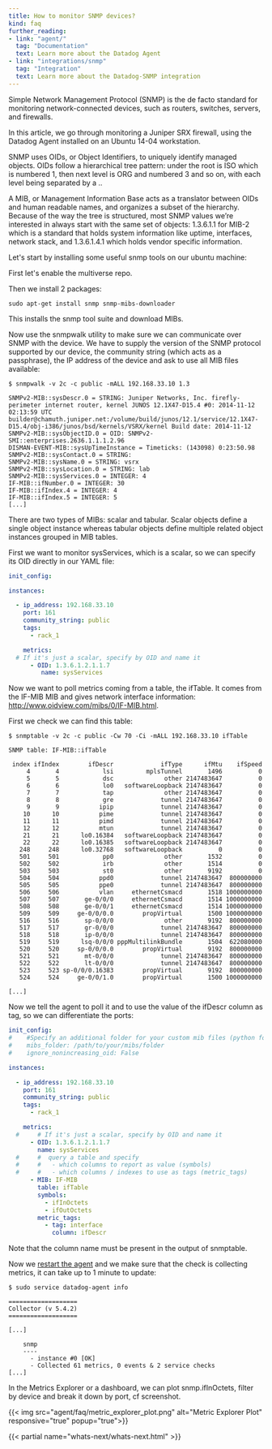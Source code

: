 ```yaml
---
title: How to monitor SNMP devices?
kind: faq
further_reading:
- link: "agent/"
  tag: "Documentation"
  text: Learn more about the Datadog Agent
- link: "integrations/snmp"
  tag: "Integration"
  text: Learn more about the Datadog-SNMP integration
---
```


Simple Network Management Protocol (SNMP) is the de facto standard for monitoring network-connected devices, such as routers, switches, servers, and firewalls.

In this article, we go through monitoring a Juniper SRX firewall, using the Datadog Agent installed on an Ubuntu 14-04 workstation.

SNMP uses OIDs, or Object Identifiers, to uniquely identify managed objects. OIDs follow a hierarchical tree pattern: under the root is ISO which is numbered 1, then next level is ORG and numbered 3 and so on, with each level being separated by a ..

A MIB, or Management Information Base acts as a translator between OIDs and human readable names, and organizes a subset of the hierarchy. Because of the way the tree is structured, most SNMP values we’re interested in always start with the same set of objects: 1.3.6.1.1 for MIB-2 which is a standard that holds system information like uptime, interfaces, network stack, and 1.3.6.1.4.1 which holds vendor specific information.

Let's start by installing some useful snmp tools on our ubuntu machine:

First let's enable the multiverse repo.

Then we install 2 packages:

```
sudo apt-get install snmp snmp-mibs-downloader
```

This installs the snmp tool suite and download MIBs.

Now use the snmpwalk utility to make sure we can communicate over SNMP with the device. We have to supply the version of the SNMP protocol supported by our device, the community string (which acts as a passphrase), the IP address of the device and ask to use all MIB files available:

```
$ snmpwalk -v 2c -c public -mALL 192.168.33.10 1.3

SNMPv2-MIB::sysDescr.0 = STRING: Juniper Networks, Inc. firefly-perimeter internet router, kernel JUNOS 12.1X47-D15.4 #0: 2014-11-12 02:13:59 UTC     builder@chamuth.juniper.net:/volume/build/junos/12.1/service/12.1X47-D15.4/obj-i386/junos/bsd/kernels/VSRX/kernel Build date: 2014-11-12
SNMPv2-MIB::sysObjectID.0 = OID: SNMPv2-SMI::enterprises.2636.1.1.1.2.96
DISMAN-EVENT-MIB::sysUpTimeInstance = Timeticks: (143098) 0:23:50.98
SNMPv2-MIB::sysContact.0 = STRING:
SNMPv2-MIB::sysName.0 = STRING: vsrx
SNMPv2-MIB::sysLocation.0 = STRING: lab
SNMPv2-MIB::sysServices.0 = INTEGER: 4
IF-MIB::ifNumber.0 = INTEGER: 30
IF-MIB::ifIndex.4 = INTEGER: 4
IF-MIB::ifIndex.5 = INTEGER: 5
[...]
```

There are two types of MIBs: scalar and tabular. Scalar objects define a single object instance whereas tabular objects define multiple related object instances grouped in MIB tables.

First we want to monitor sysServices, which is a scalar, so we can specify its OID directly in our YAML file:

```yaml
init_config:

instances:

  - ip_address: 192.168.33.10
    port: 161
    community_string: public
    tags:
      - rack_1

    metrics:
  # If it's just a scalar, specify by OID and name it
      - OID: 1.3.6.1.2.1.1.7
         name: sysServices
```

Now we want to poll metrics coming from a table, the ifTable. It comes from the IF-MIB MIB and gives network interface information: http://www.oidview.com/mibs/0/IF-MIB.html.

First we check we can find this table:

```
$ snmptable -v 2c -c public -Cw 70 -Ci -mALL 192.168.33.10 ifTable

SNMP table: IF-MIB::ifTable

 index ifIndex        ifDescr             ifType      ifMtu    ifSpeed
     4       4            lsi         mplsTunnel       1496          0
     5       5            dsc              other 2147483647          0
     6       6            lo0   softwareLoopback 2147483647          0
     7       7            tap              other 2147483647          0
     8       8            gre             tunnel 2147483647          0
     9       9           ipip             tunnel 2147483647          0
    10      10           pime             tunnel 2147483647          0
    11      11           pimd             tunnel 2147483647          0
    12      12           mtun             tunnel 2147483647          0
    21      21      lo0.16384   softwareLoopback 2147483647          0
    22      22      lo0.16385   softwareLoopback 2147483647          0
   248     248      lo0.32768   softwareLoopback          0          0
   501     501            pp0              other       1532          0
   502     502            irb              other       1514          0
   503     503            st0              other       9192          0
   504     504           ppd0             tunnel 2147483647  800000000
   505     505           ppe0             tunnel 2147483647  800000000
   506     506           vlan     ethernetCsmacd       1518 1000000000
   507     507       ge-0/0/0     ethernetCsmacd       1514 1000000000
   508     508       ge-0/0/1     ethernetCsmacd       1514 1000000000
   509     509     ge-0/0/0.0        propVirtual       1500 1000000000
   516     516       sp-0/0/0              other       9192  800000000
   517     517       gr-0/0/0             tunnel 2147483647  800000000
   518     518       ip-0/0/0             tunnel 2147483647  800000000
   519     519      lsq-0/0/0 pppMultilinkBundle       1504  622080000
   520     520     sp-0/0/0.0        propVirtual       9192  800000000
   521     521       mt-0/0/0             tunnel 2147483647  800000000
   522     522       lt-0/0/0             tunnel 2147483647  800000000
   523     523 sp-0/0/0.16383        propVirtual       9192  800000000
   524     524     ge-0/0/1.0        propVirtual       1500 1000000000

[...]
```

Now we tell the agent to poll it and to use the value of the ifDescr column as tag, so we can differentiate the ports:

```yaml
init_config:
#    #Specify an additional folder for your custom mib files (python format)
#    mibs_folder: /path/to/your/mibs/folder
#    ignore_nonincreasing_oid: False

instances:

  - ip_address: 192.168.33.10
    port: 161
    community_string: public
    tags:
      - rack_1

    metrics:
  #     # If it's just a scalar, specify by OID and name it
      - OID: 1.3.6.1.2.1.1.7
        name: sysServices
  #     #  query a table and specify
  #     #   - which columns to report as value (symbols)
  #     #   - which columns / indexes to use as tags (metric_tags)
      - MIB: IF-MIB
        table: ifTable
        symbols:
          - ifInOctets
          - ifOutOctets
        metric_tags:
          - tag: interface
            column: ifDescr
```

Note that the column name must be present in the output of snmptable.

Now we [restart the agent](/agent/faq/agent-commands) and we make sure that the check is collecting metrics, it can take up to 1 minute to update:

```
$ sudo service datadog-agent info

===================
Collector (v 5.4.2)
===================

[...]

    snmp
    ----
      - instance #0 [OK]
      - Collected 61 metrics, 0 events & 2 service checks
[...]
```

In the Metrics Explorer or a dashboard, we can plot snmp.ifInOctets, filter by device and break it down by port, cf screenshot.

{{< img src="agent/faq/metric_explorer_plot.png" alt="Metric Explorer Plot" responsive="true" popup="true">}}

{{< partial name="whats-next/whats-next.html" >}}